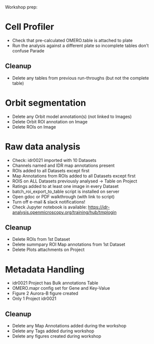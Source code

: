 
Workshop prep:


Cell Profiler
=============

 - Check that pre-calculated OMERO.table is attached to plate
 - Run the analysis against a different plate so incomplete tables don't confuse Parade

Cleanup
-------

 - Delete any tables from previous run-throughs (but not the complete table)


Orbit segmentation
==================

 - Delete any Orbit model annotation(s) (not linked to Images)
 - Delete Orbit ROI annotation on Image
 - Delete ROIs on Image


Raw data analysis
=================

 - Check: idr0021 imported with 10 Datasets
 - Channels named and IDR map annotations present
 - ROIs added to all Datasets except first
 - Map Annotations from ROIs added to all Datasets except first
 - ROIS on ALL Datasets previously analysed -> Table on Project
 - Ratings added to at least one image in every Dataset
 - batch_roi_export_to_table script is installed on server
 - Open gdoc or PDF walkthrough (with link to script)
 - Turn off e-mail & slack notifications!
 - Check Jupyter notebook is available: https://idr-analysis.openmicroscopy.org/training/hub/tmplogin

Cleanup
-------

 - Delete ROIs from 1st Dataset
 - Delete summpary ROI Map annotations from 1st Dataset
 - Delete Plots attachments on Project


Metadata Handling
=================

 - idr0021 Project has Bulk annotations Table
 - OMERO.mapr config set for Gene and Key-Value
 - Figure 2 Aurora-B figure created
 - Only 1 Project idr0021


Cleanup
-------

 - Delete any Map Annotations added during the workshop
 - Delete any Tags added during workshop
 - Delete any figures created during workshop

